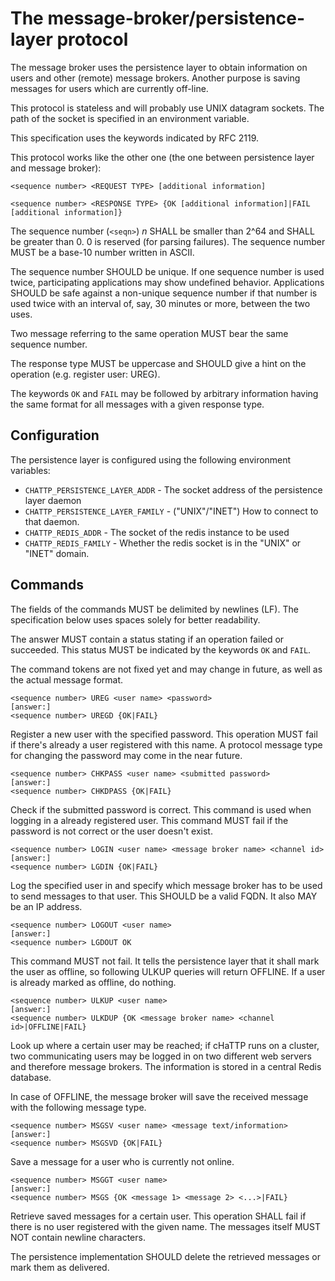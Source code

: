 # The message-broker/persistence-layer protocol

The message broker uses the persistence layer to obtain information
on users and other (remote) message brokers. Another purpose is saving messages
for users which are currently off-line.

This protocol is stateless and will probably use UNIX datagram sockets. The path of
the socket is specified in an environment variable.

This specification uses the keywords indicated by RFC 2119.

This protocol works like the other one (the one between persistence layer and message broker):

    <sequence number> <REQUEST TYPE> [additional information]

    <sequence number> <RESPONSE TYPE> {OK [additional information]|FAIL [additional information]}

The sequence number (`<seqn>`) *n* SHALL be smaller than 2^64 and SHALL be greater than 0. 0 is reserved (for parsing failures).
The sequence number MUST be a base-10 number written in ASCII.

The sequence number SHOULD be unique. If one sequence number is used twice, participating applications may show
undefined behavior. Applications SHOULD be safe against a non-unique sequence number if that number is used
twice with an interval of, say, 30 minutes or more, between the two uses.

Two message referring to the same operation MUST bear the same sequence number.

The response type MUST be uppercase and SHOULD give a hint on the operation (e.g. register user: UREG).

The keywords `OK` and `FAIL` may be followed by arbitrary information having the same format for all messages with
a given response type.

## Configuration

The persistence layer is configured using the following environment variables:

* `CHATTP_PERSISTENCE_LAYER_ADDR` - The socket address of the persistence layer daemon
* `CHATTP_PERSISTENCE_LAYER_FAMILY` - ("UNIX"/"INET") How to connect to that daemon.
* `CHATTP_REDIS_ADDR` - The socket of the redis instance to be used
* `CHATTP_REDIS_FAMILY` - Whether the redis socket is in the "UNIX" or "INET" domain.

## Commands

The fields of the commands MUST be delimited by newlines (LF). The specification below uses
spaces solely for better readability.

The answer MUST contain a status stating if an operation failed or succeeded. This status MUST be indicated
by the keywords `OK` and `FAIL`.

The command tokens are not fixed yet and may change in future, as well as the actual message format.

    <sequence number> UREG <user name> <password>
    [answer:]
    <sequence number> UREGD {OK|FAIL}

Register a new user with the specified password. This operation MUST fail if there's already a user registered
with this name. A protocol message type for changing the password may come in the near future.

    <sequence number> CHKPASS <user name> <submitted password>
    [answer:]
    <sequence number> CHKDPASS {OK|FAIL}

Check if the submitted password is correct. This command is used when logging in a already registered user. This command
MUST fail if the password is not correct or the user doesn't exist.

    <sequence number> LOGIN <user name> <message broker name> <channel id>
    [answer:]
    <sequence number> LGDIN {OK|FAIL}

Log the specified user in and specify which message broker has to be used to send messages to that user. This SHOULD
be a valid FQDN. It also MAY be an IP address.

    <sequence number> LOGOUT <user name>
    [answer:]
    <sequence number> LGDOUT OK

This command MUST not fail. It tells the persistence layer that it shall mark the user as offline, so following ULKUP
queries will return OFFLINE. If a user is already marked as offline, do nothing.

    <sequence number> ULKUP <user name>
    [answer:]
    <sequence number> ULKDUP {OK <message broker name> <channel id>|OFFLINE|FAIL}

Look up where a certain user may be reached; if cHaTTP runs on a cluster, two communicating users may be logged in
on two different web servers and therefore message brokers. The information is stored in a central Redis database.

In case of OFFLINE, the message broker will save the received message with the following message type.

    <sequence number> MSGSV <user name> <message text/information>
    [answer:]
    <sequence number> MSGSVD {OK|FAIL}

Save a message for a user who is currently not online.

    <sequence number> MSGGT <user name>
    [answer:]
    <sequence number> MSGS {OK <message 1> <message 2> <...>|FAIL}

Retrieve saved messages for a certain user. This operation SHALL fail if there is no user registered with the given name.
The messages itself MUST NOT contain newline characters.

The persistence implementation SHOULD delete the retrieved messages or mark them as delivered.

